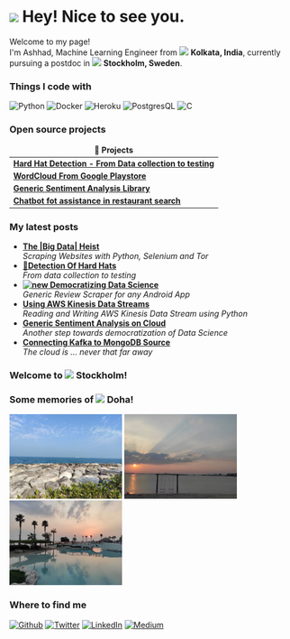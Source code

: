 <h1><img src="https://emojis.slackmojis.com/emojis/images/1531849430/4246/blob-sunglasses.gif?1531849430" width="30"/> Hey! Nice to see you.</h1>

<p>Welcome to my page! </br> 
I'm Ashhad, Machine Learning Engineer from 
<img src="https://cdn-icons-png.flaticon.com/512/16025/16025190.png" width="13"/> 
<b>Kolkata, India</b>, currently pursuing a postdoc in 
<img src="https://cdn-icons-png.flaticon.com/512/2417/2417781.png" width="13"/> 
<b>Stockholm, Sweden</b>.
</p>
<h3>Things I code with</h3>
<p>
  <img alt="Python" src="https://img.shields.io/badge/-Python-45b8d8?style=flat-square&logo=react&logoColor=white" />
  <img alt="Docker" src="https://img.shields.io/badge/-Docker-46a2f1?style=flat-square&logo=docker&logoColor=white" />
  <img alt="Heroku" src="https://img.shields.io/badge/-Heroku-430098?style=flat-square&logo=heroku&logoColor=white" />
  <img alt="PostgresQL" src="https://img.shields.io/badge/-PostgresQL-E10098?style=flat-square&logo=postgresql&logoColor=white" />
  <img alt="C" src="https://img.shields.io/badge/-C-45b8d8?style=flat-square&logo=c&logoColor=white" />
	
</p>
<h3>Open source projects</h3>
<table>
  <thead align="center">
    <tr border: none;>
      <td><b>🎁 Projects</b></td>
    </tr>
  </thead>
  <tbody> 
    <tr>
      <td><a href="https://github.com/ashhadulislam/hard-hat-detection"><b>Hard Hat Detection - From Data collection to testing</b></a></td>
    </tr>
    <tr>
      <td><a href="https://github.com/ashhadulislam/scrape-playstore"><b>WordCloud From Google Playstore</b></a></td>      
    </tr>
    <tr>
      <td><a href="https://github.com/ashhadulislam/sentiment-analysis"><b>Generic Sentiment Analysis Library</b></a></td>
    </tr>
    <tr>
      <td><a href="https://github.com/ashhadulislam/upgrad_chatbot"><b>Chatbot fot assistance in restaurant search</b></a></td>
    </tr>
  </tbody>
</table>
<h3>My latest posts</h3>
  <ul>
  <li><a href="https://ashhadulislam.medium.com/the-big-data-heist-a6b073b30de5"><b>The |Big Data| Heist</b></a><br/><i>Scraping Websites with Python, Selenium and Tor</i></li>	
	
  <li><a href="https://medium.com/tech-that-works/hard-hat-detection-end-to-end-deep-neural-network-b6ad3e4bfb18"><b>👷Detection Of Hard Hats</b></a><br/><i>From data collection to testing</i></li>
	
  <li><a href="https://medium.com/tech-that-works/democratising-data-science-one-step-at-a-time-ccbb3640cced"><b><img src="https://emojipedia-us.s3.dualstack.us-west-1.amazonaws.com/thumbs/240/apple/237/gear_2699.png" width="20" alt="new" /> Democratizing Data Science</b></a><br/><i>Generic Review Scraper for any Android App</i></li>
  <li><a href="https://medium.com/tech-that-works/aws-kinesis-data-streams-using-python-part-1-197a37552fe6"><b>Using AWS Kinesis Data Streams</b></a><br/><i>Reading and Writing AWS Kinesis Data Stream using Python</i></li>
  <li><a href="https://medium.com/tech-that-works/generic-sentiment-analysis-on-cloud-5456131ba461"><b>Generic Sentiment Analysis on Cloud</b></a><br/><i>Another step towards democratization of Data Science</i></li>
  <li><a href="https://medium.com/tech-that-works/cloud-kafka-connector-for-mongodb-source-8b525b779772"><b>Connecting Kafka to MongoDB Source</b></a><br/><i>The cloud is … never that far away</i></li>
</ul>

<h3>Welcome to <img src="https://cdn-icons-png.flaticon.com/512/2417/2417781.png" width="13"/> Stockholm!</h3>

<h3>Some memories of <img src="https://cdn-icons-png.flaticon.com/512/8238/8238418.png" width="13"/> Doha!</h3>
<p><img width="200" src="https://github.com/ashhadulislam/ashhadulislam/blob/main/img1.jpeg" /> <img width="200" src="https://github.com/ashhadulislam/ashhadulislam/blob/main/img11.jpeg" /> <img width="200" src="https://github.com/ashhadulislam/ashhadulislam/blob/main/img3.jpeg" /></p>

<h3>Where to find me</h3>
<p><a href="https://github.com/ashhadulislam/" target="_blank"><img alt="Github" src="https://img.shields.io/badge/GitHub-%2312100E.svg?&style=for-the-badge&logo=Github&logoColor=white" /></a> <a href="https://twitter.com/indian4harmony" target="_blank"><img alt="Twitter" src="https://img.shields.io/badge/twitter-%231DA1F2.svg?&style=for-the-badge&logo=twitter&logoColor=white" /></a> <a href="https://www.linkedin.com/in/ashhadul-islam-b508581a/" target="_blank"><img alt="LinkedIn" src="https://img.shields.io/badge/linkedin-%230077B5.svg?&style=for-the-badge&logo=linkedin&logoColor=white" /></a> <a href="https://medium.com/@ashhadulislam" target="_blank"><img alt="Medium" src="https://img.shields.io/badge/medium-%2312100E.svg?&style=for-the-badge&logo=medium&logoColor=white" /></a>
</p>

